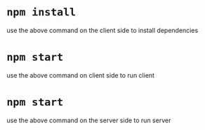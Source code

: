 # `npm install`
use the above command on the client side to install dependencies
# `npm start`
use the above command on client side to run client
# `npm start`
use the above command on the server side to run server